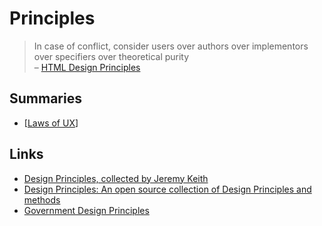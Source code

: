 # Principles

> In case of conflict, consider users over authors over implementors over specifiers over theoretical purity\
> – [HTML Design Principles](https://www.w3.org/TR/html-design-principles/)

## Summaries

- [[Laws of UX]]

## Links

- [Design Principles, collected by Jeremy Keith](https://principles.adactio.com/)
- [Design Principles: An open source collection of Design Principles and methods](https://principles.design/)
- [Government Design Principles](https://www.gov.uk/guidance/government-design-principles)


[//begin]: # "Autogenerated link references for markdown compatibility"
[Laws of UX]: laws-of-ux "Laws of UX"
[//end]: # "Autogenerated link references"
